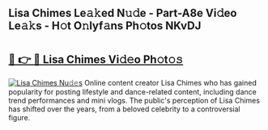 ## Lisa Chimes Le𝚊𝚔ed N𝚞𝚍e - Part-A8e Vi𝚍eo Le𝚊𝚔s - H𝚘t O𝚗lyf𝚊ns Ph𝚘tos NKvDJ

# <h2><a href="http://hf8fvuz.feru.top/?c=Lisa+Chimes">🔗 👉 🔴 Lisa Chimes Vi𝚍𝚎o Ph𝚘t𝚘𝚜</a></h2>

[![Lisa Chimes Nu𝚍𝚎s](https://i.imgur.com/0TWrTi3.gif)](http://hf8fvuz.feru.top/?c=Lisa+Chimes)
Online content creator Lisa Chimes who has gained popularity for posting lifestyle and dance-related content, including dance trend performances and mini vlogs. The public's perception of Lisa Chimes has shifted over the years, from a beloved celebrity to a controversial figure. 
